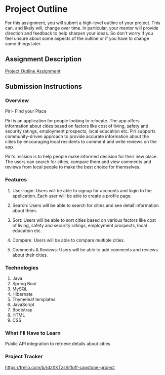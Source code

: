 # Project Outline
For this assignment, you will submit a high-level outline of your project. This can, and likely will, change over time. In particular, your mentor will provide direction and feedback to help sharpen your ideas. So don't worry if you feel unsure about some aspects of the outline or if you have to change some things later.

## Assignment Description
[Project Outline Assignment](https://education.launchcode.org/liftoff/modules/assignments/project-outline)

## Submission Instructions

### Overview
Piri- Find your Place

Piri is an application for people looking to relocate. The app offers information about cities based on factors like cost of living, safety and security ratings, employment prospects, local education etc. Piri supports community-driven approach to provide accurate information about the cities by encouraging local residents to comment and write reviews on the app.

Piri's mission is to help people make informed decision for their new place. The users can search for cities, compare them and view comments and reviews from local people to make the best choice for themselves.
### Features
1. User login: Users will be able to signup for accounts and login to the application. Each user will be able to create a profile page.

2. Search: Users will be able to search for cities and see detail information about them.

3. Sort: Users will be able to sort cities based on various factors like cost of living, safety and security ratings, employment prospects, local education etc.

4. Compare: Users will be able to compare multiple cities.

5. Comments & Reviews: Users will be able to add comments and reviews about their cities.
### Technologies
1. Java
2. Spring Boot
3. MySQL
4. Hibernate
5. Thymeleaf templates
6. JavaScript
7. Bootstrap
8. HTML
9. CSS
### What I'll Have to Learn
Public API integration to retrieve details about cities.
### Project Tracker
https://trello.com/b/rdzXKTzs/liftoff-capstone-project
